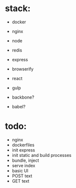 # stack:
* docker
* nginx
* node
* redis
* express
* browserify
* react
* gulp


* backbone?
* babel?

# todo:
* nginx
*  dockerfiles
*  init express
* init static and build processes
*  bundle, inject
* serve index
*  basic UI
* POST text
*  GET text
